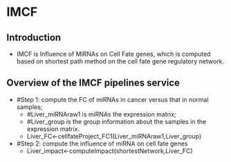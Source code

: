 # IMCF
## Introduction
* IMCF is Influence of MiRNAs on Cell Fate genes, which is computed based on shortest path method on the cell fate gene regulatory network.
## Overview of the IMCF pipelines service
* #Step 1: compute the FC of miRNAs in cancer versus that in normal samples;
  * #Liver_miRNAraw1 is miRNAs the expression matrix;
  * #Liver_group is the group information about the samples in the expression matrix.
  * Liver_FC<-cellfateProject_FC1(Liver_miRNAraw1,Liver_group)
* #Step 2: compute the influence of miRNA on cell fate genes
  * Liver_impact<-computeImpact(shortestNetwork,Liver_FC)
